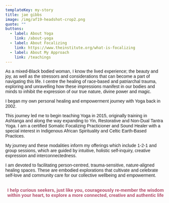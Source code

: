 ```yaml
---
templateKey: my-story
title: jae gibbs
image: /img/af19-headshot-crop2.png
quote: ""
buttons:
  - label: About Yoga
    link: /about-yoga
  - label: About Focalizing
    link: https://www.theinstitute.org/what-is-focalizing
  - label: About My Approach
    link: /teachings
---
```

<p style="text-align: left;"><span style="font-family: 'trebuchet ms', geneva, sans-serif;">As a mixed-Black bodied woman, I know the lived experience; the beauty and joy, as well as the stressors and considerations that can become a part of navigating this life. I centre the healing of race-based and patriarchal trauma, exploring and unravelling how these impressions manifest in our bodies and minds to inhibit the expression of our true nature, divine power and magic.</span></p>
<p style="text-align: left;"><span style="font-family: 'trebuchet ms', geneva, sans-serif;">I began my own personal healing and empowerment journey with Yoga back in 2002.</span></p>
<p style="text-align: left;"><span style="font-family: 'trebuchet ms', geneva, sans-serif;">This journey led me to begin teaching Yoga in 2015, originally training in Ashtanga and along the way expanding to Yin, Restorative and Non-Dual Tantra Yoga. I am a certified Somatic Focalizing Practicioner and Sound Healer with a special interest in Indigenous African Spirituality and Celtic Earth-Based Practices.</span></p>
<p style="text-align: left;"><span style="font-family: 'trebuchet ms', geneva, sans-serif;">My journey and these modalities inform my offerings which include 1-2-1 and group sessions, which are guided by intuitive, holistic self-inquiry, creative expression and interconnectedness.</span></p>
<p style="text-align: left;"><span style="font-family: 'trebuchet ms', geneva, sans-serif;">I am devoted to facilitating person-centred, trauma-sensitive, nature-aligned healing spaces. These are embodied explorations that cultivate and celebrate self-love and community care for our collective wellbeing and empowerment.</span></p>
<p style="text-align: center;"><br><span style="font-family: 'trebuchet ms', geneva, sans-serif;"><strong><span style="color: rgb(176, 70, 100);">I help curious seekers, just like you, courageously re-member the wisdom within your heart, to explore a more connected, creative and authentic life</span></strong></span></p>